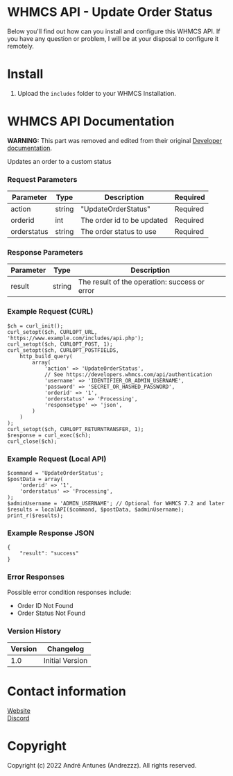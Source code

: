 # WHMCS API - Update Order Status
Below you'll find out how can you install and configure this WHMCS API. If you have any question or problem, I will be at your disposal to configure it remotely.

# Install
1. Upload the `includes` folder to your WHMCS Installation.

# WHMCS API Documentation
**WARNING:** This part was removed and edited from their original [Developer documentation](https://github.com/WHMCS/developer-docs).

Updates an order to a custom status

### Request Parameters

| Parameter | Type | Description | Required |
| --------- | ---- | ----------- | -------- |
| action | string | "UpdateOrderStatus" | Required |
| orderid | int | The order id to be updated | Required |
| orderstatus | string | The order status to use | Required |

### Response Parameters

| Parameter | Type | Description |
| --------- | ---- | ----------- |
| result | string | The result of the operation: success or error |


### Example Request (CURL)

```
$ch = curl_init();
curl_setopt($ch, CURLOPT_URL, 'https://www.example.com/includes/api.php');
curl_setopt($ch, CURLOPT_POST, 1);
curl_setopt($ch, CURLOPT_POSTFIELDS,
    http_build_query(
        array(
            'action' => 'UpdateOrderStatus',
            // See https://developers.whmcs.com/api/authentication
            'username' => 'IDENTIFIER_OR_ADMIN_USERNAME',
            'password' => 'SECRET_OR_HASHED_PASSWORD',
            'orderid' => '1',
            'orderstatus' => 'Processing',
            'responsetype' => 'json',
        )
    )
);
curl_setopt($ch, CURLOPT_RETURNTRANSFER, 1);
$response = curl_exec($ch);
curl_close($ch);
```


### Example Request (Local API)

```
$command = 'UpdateOrderStatus';
$postData = array(
    'orderid' => '1',
    'orderstatus' => 'Processing',
);
$adminUsername = 'ADMIN_USERNAME'; // Optional for WHMCS 7.2 and later
$results = localAPI($command, $postData, $adminUsername);
print_r($results);
```


### Example Response JSON

```
{
    "result": "success"
}
```


### Error Responses

Possible error condition responses include:

* Order ID Not Found
* Order Status Not Found


### Version History

| Version | Changelog |
| ------- | --------- |
| 1.0 | Initial Version |

# Contact information
[Website](https://www.andrezzz.pt)<br>
[Discord](https://www.andrezzz.pt/discord)<br>

# Copyright
Copyright (c) 2022 André Antunes (Andrezzz). All rights reserved.
